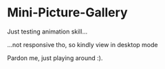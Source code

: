 # Mini-Picture-Gallery
Just testing animation skill...

...not responsive tho, so kindly view in desktop mode 

Pardon me, just playing around :).
